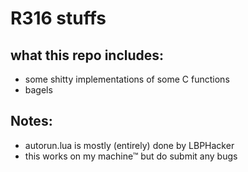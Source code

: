 # R316 stuffs
## what this repo includes:
 - some shitty implementations of some C functions
 - bagels
## Notes:
 - autorun.lua is mostly (entirely) done by LBPHacker
 - this works on my machine™ but do submit any bugs